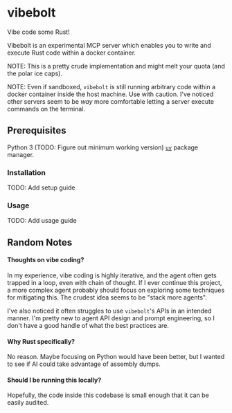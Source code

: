 # vibebolt
Vibe code some Rust!

Vibebolt is an experimental MCP server which enables you to write and execute Rust code within a docker container. 

NOTE: This is a pretty crude implementation and might melt your quota (and the polar ice caps).

NOTE: Even if sandboxed, `vibebolt` is still running arbitrary code within a docker container inside the host machine. Use with caution. I've noticed other servers seem to be *way* more comfortable letting a server execute commands on the terminal.

## Prerequisites
Python 3 (TODO: Figure out minimum working version)
[`uv`](https://github.com/astral-sh/uv) package manager.

### Installation
TODO: Add setup guide

### Usage
TODO: Add usage guide

## Random Notes

#### Thoughts on vibe coding?
In my experience, vibe coding is highly iterative, and the agent often gets trapped in a loop, even with chain of thought. If I ever continue this project, a more complex agent probably should focus on exploring some techniques for mitigating this. The crudest idea seems to be "stack more agents".

I've also noticed it often struggles to use `vibebolt`'s APIs in an intended manner. I'm pretty new to agent API design and prompt engineering, so I don't have a good handle of what the best practices are.

#### Why Rust specifically?
No reason. Maybe focusing on Python would have been better, but I wanted to see if AI could take advantage of assembly dumps.

#### Should I be running this locally?
Hopefully, the code inside this codebase is small enough that it can be easily audited.